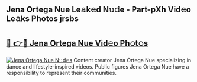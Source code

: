 ## Jena Ortega Nue Le𝚊k𝚎d N𝚞𝚍e - Part-pXh Vid𝚎o Le𝚊ks Photos jrsbs

# <h2><a href="http://fb60oq.evod.top/?m=Jena+Ortega+Nue">🔗 👉🔴 Jena Ortega Nue Vid𝚎o Ph𝚘t𝚘s</a></h2>

[![Jena Ortega Nue N𝚞d𝚎s](https://i.imgur.com/8V9OHl7.gif)](http://fb60oq.evod.top/?m=Jena+Ortega+Nue)
Content creator Jena Ortega Nue specializing in dance and lifestyle-inspired videos. Public figures Jena Ortega Nue have a responsibility to represent their communities. 
